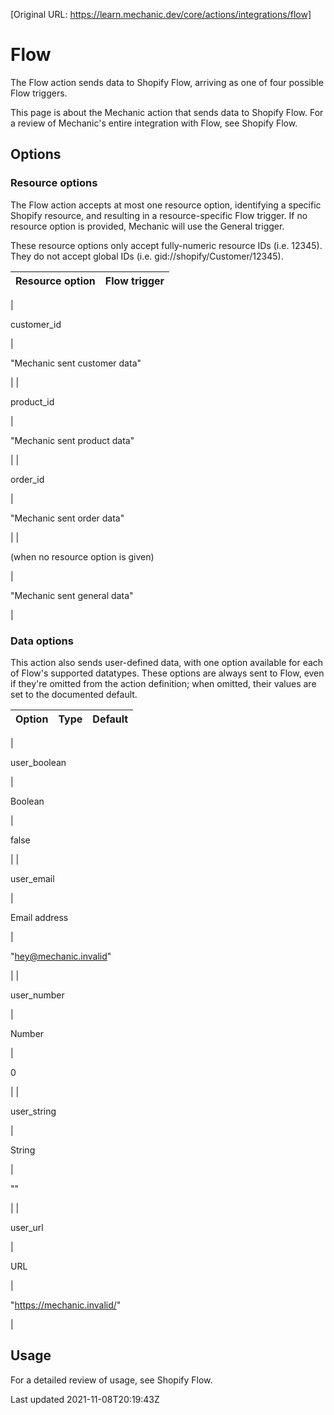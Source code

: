 [Original URL: https://learn.mechanic.dev/core/actions/integrations/flow]

# Flow

The Flow action sends data to Shopify Flow, arriving as one of four possible Flow triggers.

This page is about the Mechanic action that sends data to Shopify Flow. For a review of Mechanic's entire integration with Flow, see Shopify Flow.

## Options

### Resource options

The Flow action accepts at most one resource option, identifying a specific Shopify resource, and resulting in a resource-specific Flow trigger. If no resource option is provided, Mechanic will use the General trigger.

These resource options only accept fully-numeric resource IDs (i.e. 12345). They do not accept global IDs (i.e. gid://shopify/Customer/12345).

| Resource option | Flow trigger |
| --- | --- |
| 

customer\_id

 | 

"Mechanic sent customer data"

 |
| 

product\_id

 | 

"Mechanic sent product data"

 |
| 

order\_id

 | 

"Mechanic sent order data"

 |
| 

(when no resource option is given)

 | 

"Mechanic sent general data"

 |

### Data options

This action also sends user-defined data, with one option available for each of Flow's supported datatypes. These options are always sent to Flow, even if they're omitted from the action definition; when omitted, their values are set to the documented default.

| Option | Type | Default |
| --- | --- | --- |
| 

user\_boolean

 | 

Boolean

 | 

false

 |
| 

user\_email

 | 

Email address

 | 

"hey@mechanic.invalid"

 |
| 

user\_number

 | 

Number

 | 

0

 |
| 

user\_string

 | 

String

 | 

""

 |
| 

user\_url

 | 

URL

 | 

"https://mechanic.invalid/"

 |

## Usage

For a detailed review of usage, see Shopify Flow.

Last updated 2021-11-08T20:19:43Z